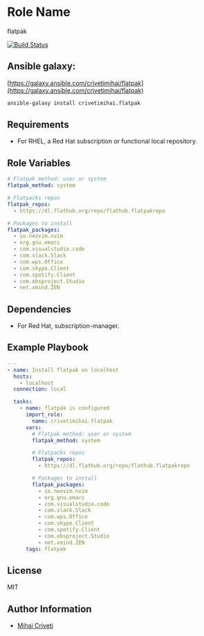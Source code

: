 Role Name
=========

flatpak

[![Build Status](https://travis-ci.org/cmihai-ansible/flatpak.svg?branch=master)](https://travis-ci.org/cmihai-ansible/flatpak)

Ansible galaxy:
---------------

[https://galaxy.ansible.com/crivetimihai/flatpak](https://galaxy.ansible.com/crivetimihai/flatpak)

```bash
ansible-galaxy install crivetimihai.flatpak
```

Requirements
------------

- For RHEL, a Red Hat subscription or functional local repository.

Role Variables
--------------

```yaml
# Flatpak method: user or system
flatpak_method: system

# Flatpacks repos
flatpak_repos:
  - https://dl.flathub.org/repo/flathub.flatpakrepo

# Packages to install
flatpak_packages:
  - io.neovim.nvim
  - org.gnu.emacs
  - com.visualstudio.code
  - com.slack.Slack
  - com.wps.Office
  - com.skype.Client
  - com.spotify.Client
  - com.obsproject.Studio
  - net.xmind.ZEN
```

Dependencies
------------

- For Red Hat, subscription-manager.

Example Playbook
----------------

```yaml
---
- name: Install flatpak on localhost
  hosts:
    - localhost
  connection: local

  tasks:
    - name: flatpak is configured
      import_role:
        name: crivetimihai.flatpak
      vars:
        # Flatpak method: user or system
        flatpak_method: system

        # Flatpacks repos
        flatpak_repos:
          - https://dl.flathub.org/repo/flathub.flatpakrepo

        # Packages to install
        flatpak_packages:
          - io.neovim.nvim
          - org.gnu.emacs
          - com.visualstudio.code
          - com.slack.Slack
          - com.wps.Office
          - com.skype.Client
          - com.spotify.Client
          - com.obsproject.Studio
          - net.xmind.ZEN
      tags: flatpak
```

License
-------

MIT

Author Information
------------------

- [Mihai Criveti](https://www.linkedin.com/in/crivetimihai/)
